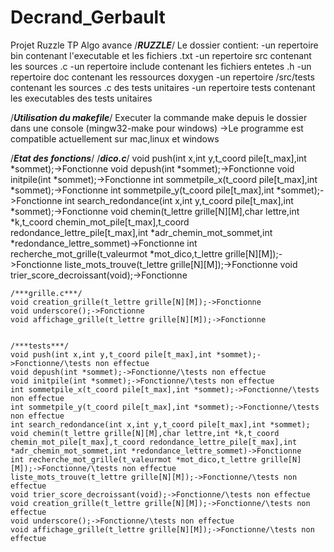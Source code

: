 # Decrand_Gerbault
Projet Ruzzle TP Algo avance
/*******RUZZLE*******/
Le dossier contient:
		-un repertoire bin contenant l'executable et les fichiers .txt
		-un repertoire src contenant les sources .c
		-un repertoire include contenant les fichiers entetes .h
		-un repertoire doc contenant les ressources doxygen
		-un repertoire /src/tests contenant les sources .c des tests unitaires
		-un repertoire tests contenant les executables des tests unitaires

/***Utilisation du makefile***/
Executer la commande make depuis le dossier dans une console (mingw32-make pour windows)
->Le programme est compatible actuellement sur mac,linux et windows

/*****Etat des fonctions*****/
	/***dico.c***/
	void push(int x,int y,t_coord pile[t_max],int *sommet);->Fonctionne
	void depush(int *sommet);->Fonctionne
	void initpile(int *sommet);->Fonctionne
	int sommetpile_x(t_coord pile[t_max],int *sommet);->Fonctionne
	int sommetpile_y(t_coord pile[t_max],int *sommet);->Fonctionne
	int search_redondance(int x,int y,t_coord pile[t_max],int *sommet);->Fonctionne
	void chemin(t_lettre grille[N][M],char lettre,int *k,t_coord chemin_mot_pile[t_max],t_coord redondance_lettre_pile[t_max],int *adr_chemin_mot_sommet,int *redondance_lettre_sommet)->Fonctionne
	int recherche_mot_grille(t_valeurmot *mot_dico,t_lettre grille[N][M]);->Fonctionne
	liste_mots_trouve(t_lettre grille[N][M]);->Fonctionne
	void trier_score_decroissant(void);->Fonctionne
	
	
	/***grille.c***/
	void creation_grille(t_lettre grille[N][M]);->Fonctionne
	void underscore();->Fonctionne
	void affichage_grille(t_lettre grille[N][M]);->Fonctionne
	
	
	/***tests***/
	void push(int x,int y,t_coord pile[t_max],int *sommet);->Fonctionne/\tests non effectue
	void depush(int *sommet);->Fonctionne/\tests non effectue
	void initpile(int *sommet);->Fonctionne/\tests non effectue
	int sommetpile_x(t_coord pile[t_max],int *sommet);->Fonctionne/\tests non effectue
	int sommetpile_y(t_coord pile[t_max],int *sommet);->Fonctionne/\tests non effectue
	int search_redondance(int x,int y,t_coord pile[t_max],int *sommet);
	void chemin(t_lettre grille[N][M],char lettre,int *k,t_coord chemin_mot_pile[t_max],t_coord redondance_lettre_pile[t_max],int *adr_chemin_mot_sommet,int *redondance_lettre_sommet)->Fonctionne
	int recherche_mot_grille(t_valeurmot *mot_dico,t_lettre grille[N][M]);->Fonctionne/\tests non effectue
	liste_mots_trouve(t_lettre grille[N][M]);->Fonctionne/\tests non effectue
	void trier_score_decroissant(void);->Fonctionne/\tests non effectue
	void creation_grille(t_lettre grille[N][M]);->Fonctionne/\tests non effectue
	void underscore();->Fonctionne/\tests non effectue
	void affichage_grille(t_lettre grille[N][M]);->Fonctionne/\tests non effectue